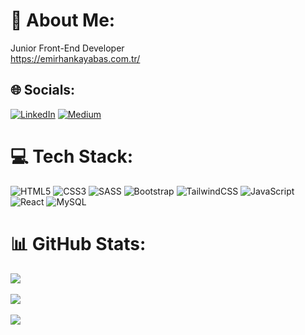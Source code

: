# 💫 About Me:
Junior Front-End Developer<br>https://emirhankayabas.com.tr/


## 🌐 Socials:
[![LinkedIn](https://img.shields.io/badge/LinkedIn-%230077B5.svg?logo=linkedin&logoColor=white)](https://linkedin.com/in/emirhan-kayabas) [![Medium](https://img.shields.io/badge/Medium-12100E?logo=medium&logoColor=white)](https://medium.com/@emirhankayabas) 

# 💻 Tech Stack:
![HTML5](https://img.shields.io/badge/html5-%23E34F26.svg?style=for-the-badge&logo=html5&logoColor=white) ![CSS3](https://img.shields.io/badge/css3-%231572B6.svg?style=for-the-badge&logo=css3&logoColor=white) ![SASS](https://img.shields.io/badge/SASS-hotpink.svg?style=for-the-badge&logo=SASS&logoColor=white) ![Bootstrap](https://img.shields.io/badge/bootstrap-%238511FA.svg?style=for-the-badge&logo=bootstrap&logoColor=white) ![TailwindCSS](https://img.shields.io/badge/tailwindcss-%2338B2AC.svg?style=for-the-badge&logo=tailwind-css&logoColor=white) ![JavaScript](https://img.shields.io/badge/javascript-%23323330.svg?style=for-the-badge&logo=javascript&logoColor=%23F7DF1E) ![React](https://img.shields.io/badge/react-%2320232a.svg?style=for-the-badge&logo=react&logoColor=%2361DAFB) ![MySQL](https://img.shields.io/badge/mysql-%2300000f.svg?style=for-the-badge&logo=mysql&logoColor=white)
# 📊 GitHub Stats:
![](https://github-readme-stats.vercel.app/api?username=emirhankayabas&theme=dark&hide_border=false&include_all_commits=false&count_private=false)<br/><br/>
![](https://github-readme-streak-stats.herokuapp.com/?user=emirhankayabas&theme=dark&hide_border=false)<br/><br/>
![](https://github-readme-stats.vercel.app/api/top-langs/?username=emirhankayabas&theme=dark&hide_border=false&include_all_commits=false&count_private=false&layout=compact)
